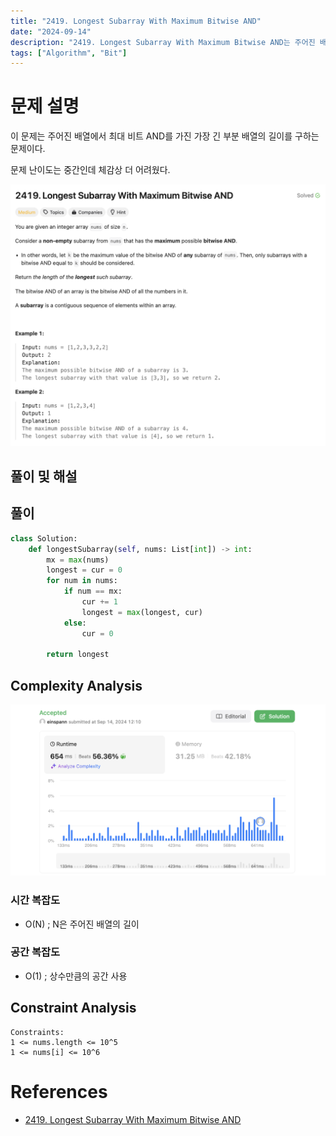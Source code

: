 ```yaml
---
title: "2419. Longest Subarray With Maximum Bitwise AND"
date: "2024-09-14"
description: "2419. Longest Subarray With Maximum Bitwise AND는 주어진 배열에서 최대 비트 AND를 가진 가장 긴 부분 배열의 길이를 구하는 문제이다."
tags: ["Algorithm", "Bit"]
---
```


# 문제 설명
이 문제는 주어진 배열에서 최대 비트 AND를 가진 가장 긴 부분 배열의 길이를 구하는 문제이다.

문제 난이도는 중간인데 체감상 더 어려웠다.


![2419](../../../images/LEET/2419/2419.png)

## 풀이 및 해설

## 풀이
```python
class Solution:
    def longestSubarray(self, nums: List[int]) -> int:
        mx = max(nums)
        longest = cur = 0
        for num in nums:
            if num == mx:
                cur += 1
                longest = max(longest, cur)
            else:
                cur = 0
        
        return longest
```

## Complexity Analysis
![tc](../../../images/LEET/2419/tc.png)

### 시간 복잡도
- O(N) ; N은 주어진 배열의 길이

### 공간 복잡도
- O(1) ; 상수만큼의 공간 사용

## Constraint Analysis
```
Constraints:
1 <= nums.length <= 10^5
1 <= nums[i] <= 10^6
```

# References
- [2419. Longest Subarray With Maximum Bitwise AND](https://leetcode.com/problems/longest-subarray-with-maximum-bitwise-and/)